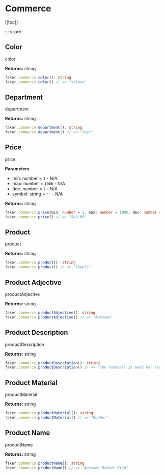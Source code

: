 # Commerce

<!-- This file is automatically generated. -->
<!-- Run 'pnpm run typedoc' to update -->

[[toc]]

::: v-pre

## Color

color

**Returns:** string

```ts
faker.commerce.color(): string
faker.commerce.color() // => "salmon"
```

## Department

department

**Returns:** string

```ts
faker.commerce.department(): string
faker.commerce.department() // => "Toys"
```

## Price

price

**Parameters**

- min: number = `1` - N/A
- max: number = `1000` - N/A
- dec: number = `2` - N/A
- symbol: string = `''` - N/A

**Returns:** string

```ts
faker.commerce.price(min: number = 1, max: number = 1000, dec: number = 2, symbol: string = ''): string
faker.commerce.price() // => "549.00"
```

## Product

product

**Returns:** string

```ts
faker.commerce.product(): string
faker.commerce.product() // => "Towels"
```

## Product Adjective

productAdjective

**Returns:** string

```ts
faker.commerce.productAdjective(): string
faker.commerce.productAdjective() // => "Awesome"
```

## Product Description

productDescription

**Returns:** string

```ts
faker.commerce.productDescription(): string
faker.commerce.productDescription() // => "The Football Is Good For Training And Recreati...
```

## Product Material

productMaterial

**Returns:** string

```ts
faker.commerce.productMaterial(): string
faker.commerce.productMaterial() // => "Rubber"
```

## Product Name

productName

**Returns:** string

```ts
faker.commerce.productName(): string
faker.commerce.productName() // => "Awesome Rubber Fish"
```
